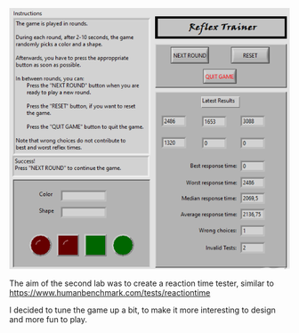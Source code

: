 ![Lab3 gameview screenshot](gameview.png)

The aim of the second lab was to create a reaction time tester, similar to
https://www.humanbenchmark.com/tests/reactiontime

I decided to tune the game up a bit, to make it more interesting to design and more fun to play.
